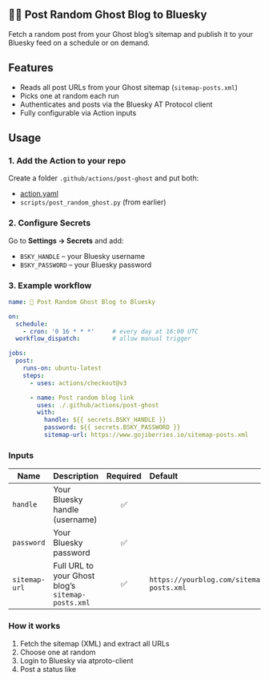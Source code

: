 ## &#x1F47B;&#x1F98B; Post Random Ghost Blog to Bluesky

Fetch a random post from your Ghost blog’s sitemap and publish it to your Bluesky feed on a schedule or on demand.

## Features

- Reads all post URLs from your Ghost sitemap (`sitemap-posts.xml`)
- Picks one at random each run
- Authenticates and posts via the Bluesky AT Protocol client
- Fully configurable via Action inputs

## Usage

### 1. Add the Action to your repo

Create a folder `.github/actions/post-ghost` and put both:
- [action.yaml](#action-metadata)  
- `scripts/post_random_ghost.py` (from earlier)

### 2. Configure Secrets

Go to **Settings → Secrets** and add:
- `BSKY_HANDLE` – your Bluesky username
- `BSKY_PASSWORD` – your Bluesky password

### 3. Example workflow

```yaml
name: 🥝 Post Random Ghost Blog to Bluesky

on:
  schedule:
    - cron: '0 16 * * *'     # every day at 16:00 UTC
  workflow_dispatch:         # allow manual trigger

jobs:
  post:
    runs-on: ubuntu-latest
    steps:
      - uses: actions/checkout@v3

      - name: Post random blog link
        uses: ./.github/actions/post-ghost
        with:
          handle: ${{ secrets.BSKY_HANDLE }}
          password: ${{ secrets.BSKY_PASSWORD }}
          sitemap-url: https://www.gojiberries.io/sitemap-posts.xml
```

### Inputs

| Name        | Description                                     | Required | Default                                 |
|-------------|-------------------------------------------------|:--------:|:----------------------------------------|
| `handle`      | Your Bluesky handle (username)                  | ✅       |                                          |
| `password`    | Your Bluesky password                           | ✅       |                                          |
| `sitemap-url` | Full URL to your Ghost blog’s `sitemap-posts.xml` | ✅       | `https://yourblog.com/sitemap-posts.xml` |



### How it works

1. Fetch the sitemap (XML) and extract all <loc> URLs
2. Choose one at random
3. Login to Bluesky via atproto-client
4. Post a status like
